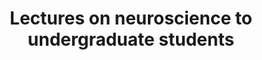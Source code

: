 ---
layout: page
title: Lectures on neuroscience to undergraduate students 
description: PMRF fellows of CNS, IISc get together to give an overview of exciting field of neuroscience to 
  undergraduate students across India. 
  <ol>
  <li>Department of Biotechnology, Manav Rachna International Institute of Research and Studies. 
    <a href="/assets/pdf/cns_manav_rachna2.pdf" target="_blank">Sep 2024</a></li>
  <li>School of Engineering, Amrita Vishwa Vidyapeetham. 
    <a href="/assets/pdf/cns_amrita.pdf" target="_blank">Apr 2024</a></li>
  <li>B.M.S College of Engineering. 
    <a href="/assets/pdf/cns_bmsce.pdf" target="_blank">Feb 2024</a></li>
  <li>Department of Computer Science and Engineering, RV College of Engineering. 
    <a href="/assets/pdf/cns_rvce.pdf" target="_blank">Feb 2024</a></li>
  <li>Department of Biotechnology, Manav Rachna International Institute of Research and Studies. 
    <a href="/assets/pdf/cns_manav_rachna1.pdf" target="_blank">Aug 2023</a></li>
  </ol>
clickable: false
importance: 1
---
